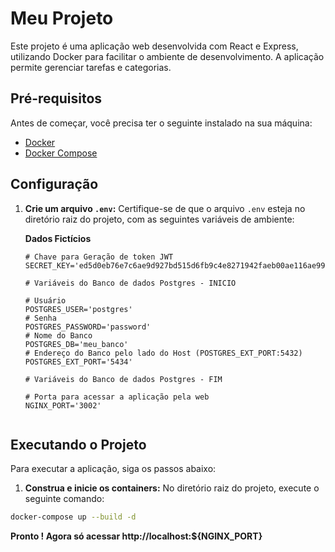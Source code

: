 # Meu Projeto

Este projeto é uma aplicação web desenvolvida com React e Express, utilizando Docker para facilitar o ambiente de desenvolvimento. A aplicação permite gerenciar tarefas e categorias.

## Pré-requisitos

Antes de começar, você precisa ter o seguinte instalado na sua máquina:

- [Docker](https://www.docker.com/get-started)
- [Docker Compose](https://docs.docker.com/compose/)

## Configuração

1. **Crie um arquivo `.env`:**
   Certifique-se de que o arquivo `.env` esteja no diretório raiz do projeto, com as seguintes variáveis de ambiente:

   **Dados Fictícios**
   ```env
   # Chave para Geração de token JWT
   SECRET_KEY='ed5d0eb76e7c6ae9d927bd515d6fb9c4e8271942faeb00ae116ae9923569b3d3'

   # Variáveis do Banco de dados Postgres - INICIO

   # Usuário
   POSTGRES_USER='postgres'
   # Senha
   POSTGRES_PASSWORD='password'
   # Nome do Banco
   POSTGRES_DB='meu_banco'
   # Endereço do Banco pelo lado do Host (POSTGRES_EXT_PORT:5432)
   POSTGRES_EXT_PORT='5434'

   # Variáveis do Banco de dados Postgres - FIM

   # Porta para acessar a aplicação pela web
   NGINX_PORT='3002'


## Executando o Projeto

Para executar a aplicação, siga os passos abaixo:

1. **Construa e inicie os containers:**
No diretório raiz do projeto, execute o seguinte comando:

```bash
docker-compose up --build -d

```
**Pronto ! Agora só acessar http://localhost:${NGINX_PORT}**